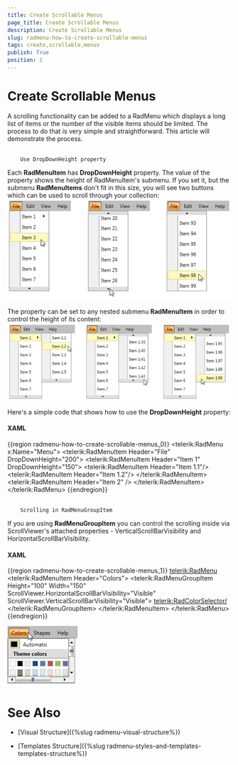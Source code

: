 ```yaml
---
title: Create Scrollable Menus
page_title: Create Scrollable Menus
description: Create Scrollable Menus
slug: radmenu-how-to-create-scrollable-menus
tags: create,scrollable,menus
publish: True
position: 1
---
```


# Create Scrollable Menus



A scrolling functionality can be added to a RadMenu which displays a long list of items or the number of the visible items should be 
        limited. The process to do that is very simple and straightforward. This article will demonstrate the process.
      

## 
        Use DropDownHeight property
      

Each __RadMenuItem__ has __DropDownHeight__ property. The value of the property shows the height of RadMenuItem's
          submenu. If you set it, but the submenu __RadMenuItems__ don't fit in this size, you will see two buttons which can be used to scroll 
          through your collection:
        ![Rad Menu How to Create Scrollable Menus 01](images/RadMenu_How_to_Create_Scrollable_Menus_01.jpg)

The property can be set to any nested submenu __RadMenuItem__ in order to control the height of its content:
        ![Rad Menu How to Create Scrollable Menus 02](images/RadMenu_How_to_Create_Scrollable_Menus_02.jpg)

Here's a simple code that shows how to use the __DropDownHeight__ property:

#### __XAML__

{{region radmenu-how-to-create-scrollable-menus_0}}
	<telerik:RadMenu x:Name="Menu">
	    <telerik:RadMenuItem Header="File" DropDownHeight="200">
	        <telerik:RadMenuItem Header="Item 1" DropDownHeight="150">
	            <telerik:RadMenuItem Header="Item 1.1"/>
	            <telerik:RadMenuItem Header="Item 1.2"/>
	            <!--Define all items -->
	        </telerik:RadMenuItem>
	        <telerik:RadMenuItem Header="Item 2" />
	        <!--Define all items -->
	    </telerik:RadMenuItem>
	</telerik:RadMenu>
	{{endregion}}



## 
        Scrolling in RadMenuGroupItem
      

If you are using __RadMenuGroupItem__ you can control the scrolling inside via ScrollViewer's attached properties - VerticalScrollBarVisibility and HorizontalScrollBarVisibility.
        

#### __XAML__

{{region radmenu-how-to-create-scrollable-menus_1}}
	<telerik:RadMenu>
	    <telerik:RadMenuItem Header="Colors">
	        <telerik:RadMenuGroupItem Height="100" Width="150" ScrollViewer.HorizontalScrollBarVisibility="Visible" ScrollViewer.VerticalScrollBarVisibility="Visible">
	            <telerik:RadColorSelector/>
	        </telerik:RadMenuGroupItem>
	    </telerik:RadMenuItem>
	</telerik:RadMenu>
	{{endregion}}

![Rad Menu How to Create Scrollable Menus 03](images/RadMenu_How_to_Create_Scrollable_Menus_03.jpg)

# See Also

 * [Visual Structure]({%slug radmenu-visual-structure%})

 * [Templates Structure]({%slug radmenu-styles-and-templates-templates-structure%})
